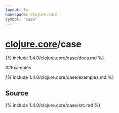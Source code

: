 ```yaml
---
layout: fn
namespace: clojure.core
symbol: "case"
---
```


# [clojure.core](../)/case

{% include 1.4.0/clojure.core/case/docs.md %}

##Examples

{% include 1.4.0/clojure.core/case/examples.md %}
## Source
{% include 1.4.0/clojure.core/case/src.md %}

